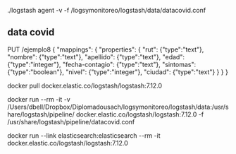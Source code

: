 

./logstash agent -v  -f /logsymonitoreo/logstash/data/datacovid.conf



## data covid
PUT /ejemplo8
{
  "mappings": {
    "properties": {
     "rut": {"type":"text"},
     "nombre": {"type":"text"},
     "apellido": {"type":"text"},
     "edad": {"type":"integer"},
     "fecha-contagio": {"type":"text"},
     "sintomas": {"type":"boolean"},
     "nivel": {"type":"integer"},
     "ciudad": {"type":"text"}
    }
  }
}





docker pull docker.elastic.co/logstash/logstash:7.12.0


docker run --rm -it -v /Users/dbell/Dropbox/Diplomadousach/logsymonitoreo/logstash/data:/usr/share/logstash/pipeline/ docker.elastic.co/logstash/logstash:7.12.0 -f /usr/share/logstash/pipeline/datacovid.conf


docker run  --link elasticsearch:elasticsearch --rm -it  docker.elastic.co/logstash/logstash:7.12.0
